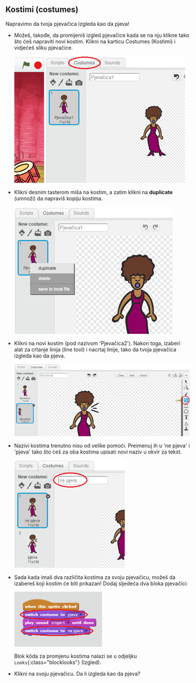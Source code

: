 ## Kostimi (costumes)

Napravimo da tvoja pjevačica izgleda kao da pjeva!

+ Možeš, takođe, da promijeniš izgled pjevačice kada se na nju klikne tako što ćeš napraviti novi kostim. Klikni na karticu Costumes (Kostimi) i vidjećeš sliku pjevačice.
    
    ![screenshot](images/band-singer-costume.png)

+ Klikni desnim tasterom miša na kostim, a zatim klikni na **duplicate** (umnoži) da napraviš kopiju kostima.
    
    ![screenshot](images/band-singer-duplicate.png)

+ Klikni na novi kostim (pod nazivom 'Pjevačica2'). Nakon toga, izaberi alat za crtanje linija (line tool) i nacrtaj linije, tako da tvoja pjevačica izgleda kao da pjeva.
    
    ![screenshot](images/band-singer-click.png)

+ Nazivi kostima trenutno nisu od velike pomoći. Preimenuj ih u 'ne pjeva' i 'pjeva' tako što ćeš za oba kostima upisati novi naziv u okvir za tekst.
    
    ![screenshot](images/band-singer-name.png)

+ Sada kada imaš dva različita kostima za svoju pjevačicu, možeš da izabereš koji kostim će biti prikazan! Dodaj sljedeća dva bloka pjevačici:
    
    ![screenshot](images/band-looks.png)
    
    Blok kôda za promjenu kostima nalazi se u odjeljku `Looks`{:class="blocklooks"} (Izgled).

+ Klikni na svoju pjevačicu. Da li izgleda kao da pjeva?